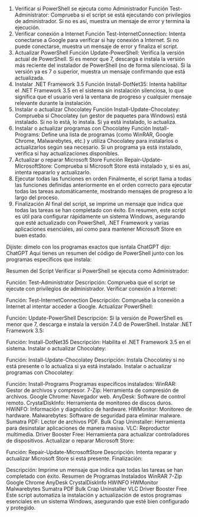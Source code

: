 1. Verificar si PowerShell se ejecuta como Administrador
Función Test-Administrator: Comprueba si el script se está ejecutando con privilegios de administrador. Si no es así, muestra un mensaje de error y termina la ejecución.
2. Verificar conexión a Internet
Función Test-InternetConnection: Intenta conectarse a Google para verificar si hay conexión a Internet. Si no puede conectarse, muestra un mensaje de error y finaliza el script.
3. Actualizar PowerShell
Función Update-PowerShell: Verifica la versión actual de PowerShell. Si es menor que 7, descarga e instala la versión más reciente del instalador de PowerShell (no de forma silenciosa). Si la versión ya es 7 o superior, muestra un mensaje confirmando que está actualizada.
4. Instalar .NET Framework 3.5
Función Install-DotNet35: Intenta habilitar el .NET Framework 3.5 en el sistema sin instalación silenciosa, lo que significa que el usuario verá la ventana de progreso y cualquier mensaje relevante durante la instalación.
5. Instalar o actualizar Chocolatey
Función Install-Update-Chocolatey: Comprueba si Chocolatey (un gestor de paquetes para Windows) está instalado. Si no lo está, lo instala. Si ya está instalado, lo actualiza.
6. Instalar o actualizar programas con Chocolatey
Función Install-Programs: Define una lista de programas (como WinRAR, Google Chrome, Malwarebytes, etc.) y utiliza Chocolatey para instalarlos o actualizarlos según sea necesario. Si un programa ya está instalado, verifica si hay actualizaciones disponibles.
7. Actualizar o reparar Microsoft Store
Función Repair-Update-MicrosoftStore: Comprueba si Microsoft Store está instalado y, si es así, intenta repararlo y actualizarlo.
8. Ejecutar todas las funciones en orden
Finalmente, el script llama a todas las funciones definidas anteriormente en el orden correcto para ejecutar todas las tareas automáticamente, mostrando mensajes de progreso a lo largo del proceso.
9. Finalización
Al final del script, se imprime un mensaje que indica que todas las tareas se han completado con éxito.
En resumen, este script es útil para configurar rápidamente un sistema Windows, asegurando que esté actualizado con PowerShell, .NET Framework y varias aplicaciones esenciales, así como para mantener Microsoft Store en buen estado.






Dijiste:
dimelo con los programas exactos que isntala
ChatGPT dijo:
ChatGPT
Aquí tienes un resumen del código de PowerShell junto con los programas específicos que instala:

Resumen del Script
Verificar si PowerShell se ejecuta como Administrador:

Función: Test-Administrator
Descripción: Comprueba que el script se ejecute con privilegios de administrador.
Verificar conexión a Internet:

Función: Test-InternetConnection
Descripción: Comprueba la conexión a Internet al intentar acceder a Google.
Actualizar PowerShell:

Función: Update-PowerShell
Descripción: Si la versión de PowerShell es menor que 7, descarga e instala la versión 7.4.0 de PowerShell.
Instalar .NET Framework 3.5:

Función: Install-DotNet35
Descripción: Habilita el .NET Framework 3.5 en el sistema.
Instalar o actualizar Chocolatey:

Función: Install-Update-Chocolatey
Descripción: Instala Chocolatey si no está presente o lo actualiza si ya está instalado.
Instalar o actualizar programas con Chocolatey:

Función: Install-Programs
Programas específicos instalados:
WinRAR: Gestor de archivos y compresor.
7-Zip: Herramienta de compresión de archivos.
Google Chrome: Navegador web.
AnyDesk: Software de control remoto.
CrystalDiskInfo: Herramienta de monitoreo de discos duros.
HWiNFO: Información y diagnóstico de hardware.
HWMonitor: Monitoreo de hardware.
Malwarebytes: Software de seguridad para eliminar malware.
Sumatra PDF: Lector de archivos PDF.
Bulk Crap Uninstaller: Herramienta para desinstalar aplicaciones de manera masiva.
VLC: Reproductor multimedia.
Driver Booster Free: Herramienta para actualizar controladores de dispositivos.
Actualizar o reparar Microsoft Store:

Función: Repair-Update-MicrosoftStore
Descripción: Intenta reparar y actualizar Microsoft Store si está presente.
Finalización:

Descripción: Imprime un mensaje que indica que todas las tareas se han completado con éxito.
Resumen de Programas Instalados
WinRAR
7-Zip
Google Chrome
AnyDesk
CrystalDiskInfo
HWiNFO
HWMonitor
Malwarebytes
Sumatra PDF
Bulk Crap Uninstaller
VLC
Driver Booster Free
Este script automatiza la instalación y actualización de estos programas esenciales en un sistema Windows, asegurando que esté bien configurado y protegido.
